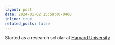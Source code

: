 ```yaml
---
layout: post
date: 2024-01-02 15:59:00-0400
inline: true
related_posts: false
---
```

Started as a research scholar at [Harvard University](https://seas.harvard.edu/)
